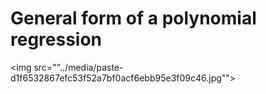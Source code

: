 # General form of a polynomial regression
<img src=""../media/paste-d1f6532867efc53f52a7bf0acf6ebb95e3f09c46.jpg"">
